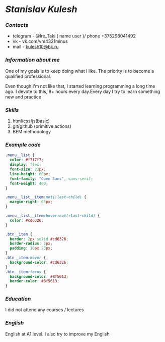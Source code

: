 # ***Stanislav Kulesh***

### ***Сontacts*** ###
- telegram - @Ire_Taki ( name user )/ phone +375298041492
- vk - vk.com/vm4321minus
- mail - kulesh10@bk.ru

### ***Information about me*** ###
One of my goals is to keep doing what I like. The priority is to become a qualified professional.

Even though I'm not like that, I started learning programming a long time ago. I devote to this, 8+ hours every day.Every day I try to learn something new and practice

### ***Skills*** ###
1. html/css/js(basic)
2. git/github (primitive actions)
3. BEM methodology

### ***Example code*** ###
```css
.menu__list {
  color: #f7f7f7;
  display: flex;
  font-size: 23px;
  line-height: 60px;
  font-family: "Open Sans", sans-serif;
  font-weight: 400;
}

.menu__list__item:not(:last-child) {
  margin-right: 65px;
}

.menu__list__item:hover:not(:last-child) {
  color: #cd6326;
}

.btn__item {
  border: 2px solid #cd6326;
  border-radius: 5px;
  padding: 10px 23px;
}
.btn__item:hover {
  background-color: #cd6326;
}
.btn__item:focus {
  background-color: #8f5613;
  border-color: #8f5613;
}
```
### ***Education*** ###
I did not attend any courses / lectures

### ***English*** ###
English at A1 level. I also try to improve my English

